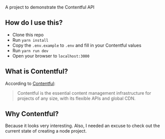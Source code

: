 A project to demonstrate the Contentful API

## How do I use this?

* Clone this repo
* Run `yarn install`
* Copy the `.env.example` to `.env` and fill in your Contentful values
* Run `yarn run dev`
* Open your browser to `localhost:3000`

## What is Contentful?

According to [Contentful](https://www.contentful.com/):

> Contentful is the essential content management infrastructure for projects of any size, with its flexible APIs and global CDN.

## Why Contentful?

Because it looks very interesting. Also, I needed an excuse to check out the current state of creating a node project.
